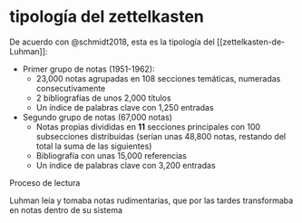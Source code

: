 # tipología del zettelkasten
De acuerdo con @schmidt2018, esta es la tipología del [[zettelkasten-de-Luhman]]:
- Primer grupo de notas (1951-1962):
    - 23,000 notas agrupadas en 108 secciones temáticas, numeradas consecutivamente
    - 2 bibliografías de unos 2,000 títulos
    - Un índice de palabras clave con 1,250 entradas
- Segundo grupo de notas (67,000 notas)
    -   Notas propias divididas en **11** secciones principales con 100 subsecciones distribuidas (serían unas 48,800 notas, restando del total la suma de las siguientes)
    -   Bibliografía con unas 15,000 referencias
    -   Un índice de palabras clave con 3,200 entradas

Proceso de lectura

Luhman leía y tomaba notas rudimentarias, que por las tardes transformaba en notas dentro de su sistema
 